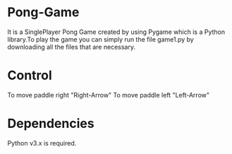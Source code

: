 # Pong-Game
It is a SinglePlayer Pong Game created by using Pygame which is a Python library.To play the game you can simply run the file game1.py by downloading all the files that are necessary.

# Control
To move paddle right "Right-Arrow"
To move paddle left "Left-Arrow"

# Dependencies
Python v3.x is required.
